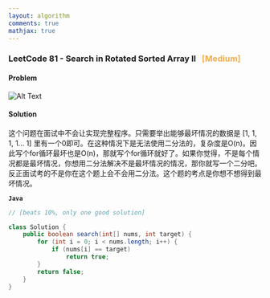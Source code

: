 ```yaml
---
layout: algorithm
comments: true
mathjax: true
---
```


### LeetCode 81 - Search in Rotated Sorted Array II &nbsp; <span style="color:#F0AD4E;">[Medium]</span>

#### Problem

![Alt Text]({{site.baseurl}}/algorithms/leetcode/images/leetcode81.png)


#### Solution

这个问题在面试中不会让实现完整程序。只需要举出能够最坏情况的数据是 [1, 1, 1, 1... 1] 里有一个0即可。在这种情况下是无法使用二分法的，复杂度是O(n)。因此写个for循环最坏也是O(n)，那就写个for循环就好了。如果你觉得，不是每个情况都是最坏情况，你想用二分法解决不是最坏情况的情况，那你就写一个二分吧。反正面试考的不是你在这个题上会不会用二分法。这个题的考点是你想不想得到最坏情况。

**`Java`**
```Java
// [beats 10%, only one good solution]

class Solution {
    public boolean search(int[] nums, int target) {
        for (int i = 0; i < nums.length; i++) {
            if (nums[i] == target)
                return true;
        }
        return false;
    }
}
```

<br><br>
